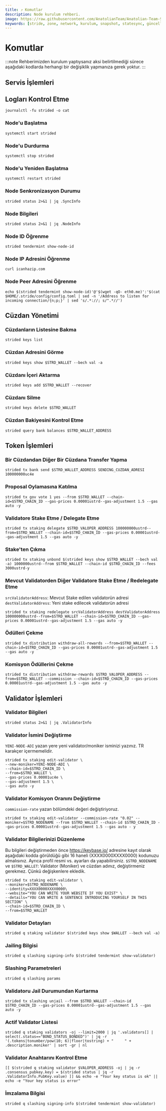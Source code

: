 ```yaml
---
title: ⤴️ Komutlar
description: Node kurulum rehberi.
image: https://raw.githubusercontent.com/AnatolianTeam/Anatolian-Team-Services/main/i18n/tr/docusaurus-plugin-content-docs/current/Mainnet/Cosmos-Ecosystem/stride/img/Stride-Service-Cover.jpg
keywords: [stride, zone, network, kurulum, snapshot, statesync, güncelleme]
---
```


# Komutlar
:::note
Rehberimizden kurulum yaptıysanız aksi belirtilmediği sürece aşağıdaki kodlarda herhangi bir değişiklik yapmanıza gerek yoktur.
:::

## Servis İşlemleri 

## Logları Kontrol Etme 
```
journalctl -fu strided -o cat
```

### Node'u Başlatma
```
systemctl start strided
```

### Node'u Durdurma
```
systemctl stop strided
```

### Node'u Yeniden Başlatma
```
systemctl restart strided
```

### Node Senkronizasyon Durumu
```
strided status 2>&1 | jq .SyncInfo
```

### Node Bilgileri
```
strided status 2>&1 | jq .NodeInfo
```

### Node ID Öğrenme
```
strided tendermint show-node-id
```

### Node IP Adresini Öğrenme
```
curl icanhazip.com
```

### Node Peer Adresini Öğrenme
```
echo $(strided tendermint show-node-id)'@'$(wget -qO- eth0.me)':'$(cat $HOME/.stride/config/config.toml | sed -n '/Address to listen for incoming connection/{n;p;}' | sed 's/.*://; s/".*//')
```

## Cüzdan Yönetimi

### Cüzdanların Listesine Bakma
```
strided keys list
```

### Cüzdan Adresini Görme
```
strided keys show $STRD_WALLET --bech val -a
```

### Cüzdanı İçeri Aktarma
```
strided keys add $STRD_WALLET --recover
```

### Cüzdanı Silme
```
strided keys delete $STRD_WALLET
```

### Cüzdan Bakiyesini Kontrol Etme
```
strided query bank balances $STRD_WALLET_ADDRESS
```

## Token İşlemleri

### Bir Cüzdandan Diğer Bir Cüzdana Transfer Yapma
```
strided tx bank send $STRD_WALLET_ADDRESS SENDING_CUZDAN_ADRESI 100000000uc4e
```

### Proposal Oylamasına Katılma
```
strided tx gov vote 1 yes --from $STRD_WALLET --chain-id=$STRD_CHAIN_ID --gas-prices 0.00001ustrd--gas-adjustment 1.5 --gas auto -y
```

### Validatore Stake Etme / Delegate Etme
```
strided tx staking delegate $STRD_VALOPER_ADDRESS 100000000ustrd--from=$STRD_WALLET --chain-id=$STRD_CHAIN_ID --gas-prices 0.00001ustrd--gas-adjustment 1.5 --gas auto -y
```

### Stake'ten Çıkma
```
strided tx staking unbond $(strided keys show $STRD_WALLET --bech val -a) 1000000ustrd--from $STRD_WALLET --chain-id $STRD_CHAIN_ID --fees 3000ustrd-y
```

### Mevcut Validatorden Diğer Validatore Stake Etme / Redelegate Etme
`srcValidatorAddress`: Mevcut Stake edilen validatorün adresi
`destValidatorAddress`: Yeni stake edilecek validatorün adresi
```
strided tx staking redelegate srcValidatorAddress destValidatorAddress 100000000ustrd--from=$STRD_WALLET --chain-id=$STRD_CHAIN_ID --gas-prices 0.00001ustrd--gas-adjustment 1.5 --gas auto -y
```

### Ödülleri Çekme
```
strided tx distribution withdraw-all-rewards --from=$STRD_WALLET --chain-id=$STRD_CHAIN_ID --gas-prices 0.00001ustrd--gas-adjustment 1.5 --gas auto -y
```

### Komisyon Ödüllerini Çekme
```
strided tx distribution withdraw-rewards $STRD_VALOPER_ADDRESS --from=$STRD_WALLET --commission --chain-id=$STRD_CHAIN_ID --gas-prices 0.00001ustrd--gas-adjustment 1.5 --gas auto -y
```

## Validator İşlemleri

### Validator Bilgileri
```
strided status 2>&1 | jq .ValidatorInfo
```

### Validator İsmini Değiştirme
`YENI-NODE-ADI` yazan yere yeni validator/moniker isminizi yazınız. TR karakçer içermemelidir.
```
strided tx staking edit-validator \
--new-moniker=YENI-NODE-ADI \
--chain-id=$STRD_CHAIN_ID \
--from=$STRD_WALLET \
--gas-prices 0.00001uc4e \
--gas-adjustment 1.5 \
--gas auto -y
```

### Validator Komisyon Oranını Değiştirme
`commission-rate` yazan bölümdeki değeri değiştiriyoruz.
```
strided tx staking edit-validator --commission-rate "0.02" --moniker=$STRD_NODENAME --from $STRD_WALLET --chain-id $STRD_CHAIN_ID --gas-prices 0.00001ustrd--gas-adjustment 1.5 --gas auto - y
```

### Validator Bilgilerinizi Düzenleme
Bu bilgileri değiştirmeden önce https://keybase.io/ adresine kayıt olarak aşağıdaki kodda görüldüğü gibi 16 haneli (XXXX0000XXXX0000) kodunuzu almalısınız. Ayrıca profil resmi vs. ayarları da yapabilirsiniz. 
`$STRD_NODENAME` ve `$STRD_WALLET`: Validator (Moniker) ve cüzdan adınız, değiştirmeniz gerekmez. Çünkü değişkenlere ekledik.
```
strided tx staking edit-validator \
--moniker=$STRD_NODENAME \
--identity=XXXX0000XXXX0000\
--website="YOU CAN WRITE YOUR WEBSITE IF YOU EXIST" \
--details="YOU CAN WRITE A SENTENCE INTRODUCING YOURSELF IN THIS SECTION" \
--chain-id=$STRD_CHAIN_ID \
--from=$STRD_WALLET
```

### Validator Detayları
```
strided q staking validator $(strided keys show $WALLET --bech val -a)
```

### Jailing Bilgisi
```
strided q slashing signing-info $(strided tendermint show-validator)
```

### Slashing Parametreleri
```
strided q slashing params
```

### Validatoru Jail Durumundan Kurtarma 
```
strided tx slashing unjail --from $STRD_WALLET --chain-id $STRD_CHAIN_ID --gas-prices 0.00001ustrd--gas-adjustment 1.5 --gas auto -y
```

### Actif Validator Listesi
```
strided q staking validators -oj --limit=2000 | jq '.validators[] | select(.status=="BOND_STATUS_BONDED")' | jq -r '(.tokens|tonumber/pow(10; 6)|floor|tostring) + " 	 " + .description.moniker' | sort -gr | nl
```

### Validator Anahtarını Kontrol Etme
```
[[ $(strided q staking validator $VALOPER_ADDRESS -oj | jq -r .consensus_pubkey.key) = $(strided status | jq -r .ValidatorInfo.PubKey.value) ]] && echo -e "Your key status is ok" || echo -e "Your key status is error"
```

### İmzalama Bilgisi
```
strided q slashing signing-info $(strided tendermint show-validator)
```